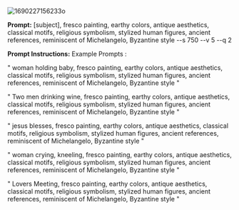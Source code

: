 ![1690227156233o](https://github.com/user-attachments/assets/e07504d2-4540-4966-8ea4-63880b5c07a0)

**Prompt:**
[subject], fresco painting, earthy colors, antique aesthetics, classical motifs, religious symbolism, stylized human figures, ancient references, reminiscent of Michelangelo, Byzantine style --s 750 --v 5 --q 2

**Prompt Instructions:**
Example Prompts :

" woman holding baby, fresco painting, earthy colors, antique aesthetics, classical motifs, religious symbolism, stylized human figures, ancient references, reminiscent of Michelangelo, Byzantine style "

" Two men drinking wine, fresco painting, earthy colors, antique aesthetics, classical motifs, religious symbolism, stylized human figures, ancient references, reminiscent of Michelangelo, Byzantine style "

" jesus blesses, fresco painting, earthy colors, antique aesthetics, classical motifs, religious symbolism, stylized human figures, ancient references, reminiscent of Michelangelo, Byzantine style "

" woman crying, kneeling, fresco painting, earthy colors, antique aesthetics, classical motifs, religious symbolism, stylized human figures, ancient references, reminiscent of Michelangelo, Byzantine style "

" Lovers Meeting, fresco painting, earthy colors, antique aesthetics, classical motifs, religious symbolism, stylized human figures, ancient references, reminiscent of Michelangelo, Byzantine style "

